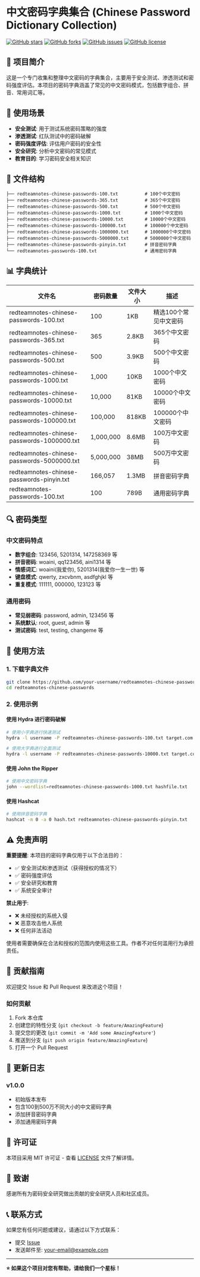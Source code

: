# 中文密码字典集合 (Chinese Password Dictionary Collection)

[![GitHub stars](https://img.shields.io/github/stars/your-username/redteamnotes-chinese-passwords)](https://github.com/your-username/redteamnotes-chinese-passwords/stargazers)
[![GitHub forks](https://img.shields.io/github/forks/your-username/redteamnotes-chinese-passwords)](https://github.com/your-username/redteamnotes-chinese-passwords/network)
[![GitHub issues](https://img.shields.io/github/issues/your-username/redteamnotes-chinese-passwords)](https://github.com/your-username/redteamnotes-chinese-passwords/issues)
[![GitHub license](https://img.shields.io/github/license/your-username/redteamnotes-chinese-passwords)](https://github.com/your-username/redteamnotes-chinese-passwords/blob/main/LICENSE)

## 📖 项目简介

这是一个专门收集和整理中文密码的字典集合，主要用于安全测试、渗透测试和密码强度评估。本项目的密码字典涵盖了常见的中文密码模式，包括数字组合、拼音、常用词汇等。

## 🎯 使用场景

- **安全测试**: 用于测试系统密码策略的强度
- **渗透测试**: 红队测试中的密码破解
- **密码强度评估**: 评估用户密码的安全性
- **安全研究**: 分析中文密码的常见模式
- **教育目的**: 学习密码安全相关知识

## 📁 文件结构

```
├── redteamnotes-chinese-passwords-100.txt          # 100个中文密码
├── redteamnotes-chinese-passwords-365.txt          # 365个中文密码
├── redteamnotes-chinese-passwords-500.txt          # 500个中文密码
├── redteamnotes-chinese-passwords-1000.txt         # 1000个中文密码
├── redteamnotes-chinese-passwords-10000.txt        # 10000个中文密码
├── redteamnotes-chinese-passwords-100000.txt       # 100000个中文密码
├── redteamnotes-chinese-passwords-1000000.txt      # 1000000个中文密码
├── redteamnotes-chinese-passwords-5000000.txt      # 5000000个中文密码
├── redteamnotes-chinese-passwords-pinyin.txt       # 拼音密码字典
└── redteamnotes-passwords-100.txt                  # 通用密码字典
```

## 📊 字典统计

| 文件名 | 密码数量 | 文件大小 | 描述 |
|--------|----------|----------|------|
| redteamnotes-chinese-passwords-100.txt | 100 | 1KB | 精选100个常见中文密码 |
| redteamnotes-chinese-passwords-365.txt | 365 | 2.8KB | 365个中文密码 |
| redteamnotes-chinese-passwords-500.txt | 500 | 3.9KB | 500个中文密码 |
| redteamnotes-chinese-passwords-1000.txt | 1,000 | 10KB | 1000个中文密码 |
| redteamnotes-chinese-passwords-10000.txt | 10,000 | 81KB | 10000个中文密码 |
| redteamnotes-chinese-passwords-100000.txt | 100,000 | 818KB | 100000个中文密码 |
| redteamnotes-chinese-passwords-1000000.txt | 1,000,000 | 8.6MB | 100万中文密码 |
| redteamnotes-chinese-passwords-5000000.txt | 5,000,000 | 38MB | 500万中文密码 |
| redteamnotes-chinese-passwords-pinyin.txt | 166,057 | 1.3MB | 拼音密码字典 |
| redteamnotes-passwords-100.txt | 100 | 789B | 通用密码字典 |

## 🔍 密码类型

### 中文密码特点
- **数字组合**: 123456, 5201314, 147258369 等
- **拼音密码**: woaini, qq123456, aini1314 等
- **情感词汇**: woaini(我爱你), 5201314(我爱你一生一世) 等
- **键盘模式**: qwerty, zxcvbnm, asdfghjkl 等
- **重复模式**: 111111, 000000, 123123 等

### 通用密码
- **常见弱密码**: password, admin, 123456 等
- **系统默认**: root, guest, admin 等
- **测试密码**: test, testing, changeme 等

## 🚀 使用方法

### 1. 下载字典文件
```bash
git clone https://github.com/your-username/redteamnotes-chinese-passwords.git
cd redteamnotes-chinese-passwords
```

### 2. 使用示例

#### 使用 Hydra 进行密码破解
```bash
# 使用小字典进行快速测试
hydra -l username -P redteamnotes-chinese-passwords-100.txt target.com ssh

# 使用大字典进行全面测试
hydra -l username -P redteamnotes-chinese-passwords-10000.txt target.com ssh
```

#### 使用 John the Ripper
```bash
# 使用中文密码字典
john --wordlist=redteamnotes-chinese-passwords-1000.txt hashfile.txt
```

#### 使用 Hashcat
```bash
# 使用拼音密码字典
hashcat -m 0 -a 0 hash.txt redteamnotes-chinese-passwords-pinyin.txt
```

## ⚠️ 免责声明

**重要提醒**: 本项目的密码字典仅用于以下合法目的：

- ✅ 安全测试和渗透测试（获得授权的情况下）
- ✅ 密码强度评估
- ✅ 安全研究和教育
- ✅ 系统安全审计

**禁止用于**:
- ❌ 未经授权的系统入侵
- ❌ 恶意攻击他人系统
- ❌ 任何非法活动

使用者需要确保在合法和授权的范围内使用这些工具。作者不对任何滥用行为承担责任。

## 🤝 贡献指南

欢迎提交 Issue 和 Pull Request 来改进这个项目！

### 如何贡献
1. Fork 本仓库
2. 创建您的特性分支 (`git checkout -b feature/AmazingFeature`)
3. 提交您的更改 (`git commit -m 'Add some AmazingFeature'`)
4. 推送到分支 (`git push origin feature/AmazingFeature`)
5. 打开一个 Pull Request

## 📝 更新日志

### v1.0.0
- 初始版本发布
- 包含100到500万不同大小的中文密码字典
- 添加拼音密码字典
- 添加通用密码字典

## 📄 许可证

本项目采用 MIT 许可证 - 查看 [LICENSE](LICENSE) 文件了解详情。

## 🙏 致谢

感谢所有为密码安全研究做出贡献的安全研究人员和社区成员。

## 📞 联系方式

如果您有任何问题或建议，请通过以下方式联系：

- 提交 [Issue](https://github.com/your-username/redteamnotes-chinese-passwords/issues)
- 发送邮件至: your-email@example.com

---

**⭐ 如果这个项目对您有帮助，请给我们一个星标！** 